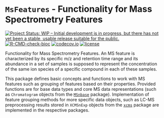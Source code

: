 # `MsFeatures` - Functionality for Mass Spectrometry Features

[![Project Status: WIP – Initial development is in progress, but there has not yet been a stable, usable release suitable for the public.](http://www.repostatus.org/badges/latest/wip.svg)](http://www.repostatus.org/#wip)
[![R-CMD-check-bioc](https://github.com/RforMassSpectrometry/MsFeatures/workflows/R-CMD-check-bioc/badge.svg)](https://github.com/RforMassSpectrometry/MsFeatures/actions?query=workflow%3AR-CMD-check-bioc)
[![codecov.io](http://codecov.io/github/rformassspectrometry/MsFeatures/coverage.svg?branch=master)](http://codecov.io/github/rformassspectrometry/MsFeatures?branch=master)
[![license](https://img.shields.io/badge/license-Artistic--2.0-brightgreen.svg)](https://opensource.org/licenses/Artistic-2.0)

Functionality for Mass Spectrometry Features. An MS feature is characterized by
its specific m/z and retention time range and its abundance in a set of samples
is supposed to represent the concentration of the same ion species of a specific
compound in each of these samples.

This package defines basic concepts and functions to work with MS features such
as grouping of features based on their properties. Provided functions are for
base data types and core MS data representations (such as `Chromatogram` objects
from the [`MSnbase`](https://github.com/lgatto/MSnbase) package). Implementation
of feature grouping methods for more specific data objects, such as LC-MS
preprocessing results stored in `XCMSnExp` objects from the
[`xcms`](https://github.com/sneumann/xcms) package are implemented in the
respective packages.
